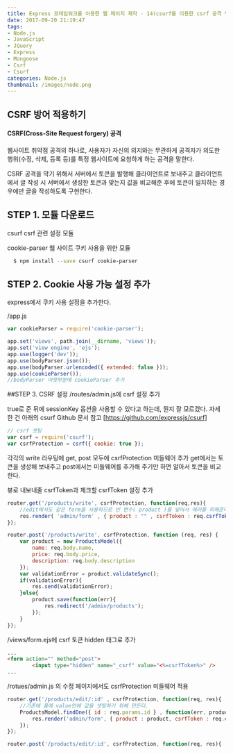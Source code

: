 ```yaml
---
title: Express 프레임워크를 이용한 웹 페이지 제작 - 14(csurf를 이용한 csrf 공격 방어)
date: 2017-09-20 21:19:47
tags: 
- Node.js
- JavaScript
- JQuery
- Express
- Mongoose
- Csrf
- Csurf
categories: Node.js
thumbnail: /images/node.png
---
```

## **CSRF 방어 적용하기**

#### CSRF(Cross-Site Request forgery) 공격

웹사이트 취약점 공격의 하나로, 사용자가 자신의 의지와는 무관하게 공격자가 의도한 행위(수정, 삭제, 등록 등)를 특정 웹사이트에 요청하게 하는 공격을 말한다.

CSRF 공격을 막기 위해서 서버에서 토큰을 발행해 클라이언트로 보내주고
클라이언트에서 글 작성 시 서버에서 생성한 토큰과 맞는지 값을 비교해준 후에 토큰이 일치하는 경우에만 글을 작성하도록 구현한다.

## STEP 1. 모듈 다운로드

csurf csrf 관련 설정 모듈

cookie-parser 웹 사이트 쿠키 사용을 위한 모듈

```bash
  $ npm install --save csurf cookie-parser
```


## STEP 2. Cookie 사용 가능 설정 추가

express에서 쿠키 사용 설정을 추가한다.

/app.js
```javascript
var cookieParser = require('cookie-parser');

app.set('views', path.join(__dirname, 'views'));
app.set('view engine', 'ejs');
app.use(logger('dev'));
app.use(bodyParser.json());
app.use(bodyParser.urlencoded({ extended: false }));
app.use(cookieParser());
//bodyParser 아랫부분에 cookieParser 추가
```


##STEP 3. CSRF 설정
/routes/admin.js에 csrf 설정 추가

true로 준 뒤에 sessionKey 옵션을 사용할 수 있다고 하는데, 뭔지 잘 모르겠다.
자세한 건 아래의 csurf Github 문서 참고
[https://github.com/expressjs/csurf]

```javascript
// csrf 셋팅
var csrf = require('csurf');
var csrfProtection = csrf({ cookie: true });
```

각각의 write 라우팅에 get, post 모두에 csrfProtection 미들웨어 추가
get에서는 토큰을 생성해 보내주고 post에서는 미들웨어를 추가해 주기만 하면 알아서 토큰을 비교한다.

뷰로 내보내줄 csrfToken과 체크할 csrfToken 설정 추가
```javascript
router.get('/products/write', csrfProtection, function(req,res){
    //edit에서도 같은 form을 사용하므로 빈 변수( product )를 넣어서 에러를 피해준다
    res.render( 'admin/form' , { product : "" , csrfToken : req.csrfToken() } );
});

router.post('/products/write', csrfProtection, function (req, res) {
    var product = new ProductsModel({
        name: req.body.name,
        price: req.body.price,
        description: req.body.description
    });
    var validationError = product.validateSync();
    if(validationError){
        res.send(validationError);
    }else{
        product.save(function(err){
            res.redirect('/admin/products');
        });
    }
});
```
/views/form.ejs에 csrf 토큰 hidden 태그로 추가
```html
...
<form action="" method="post">
        <input type="hidden" name="_csrf" value="<%=csrfToken%>" />
...
```

/rotues/admin.js 의 수정 페이지에서도 csrfProtection 미들웨어 적용
```javascript
router.get('/products/edit/:id' , csrfProtection, function(req, res){
    //기존에 폼에 value안에 값을 셋팅하기 위해 만든다.
    ProductsModel.findOne({ id : req.params.id } , function(err, product){
        res.render('admin/form', { product : product, csrfToken : req.csrfToken() });
    });
});

router.post('/products/edit/:id', csrfProtection, function(req, res){
```

